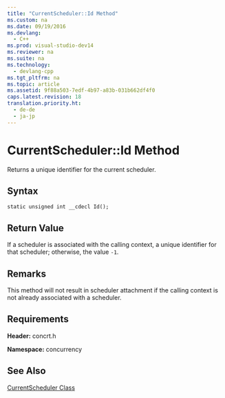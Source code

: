```yaml
---
title: "CurrentScheduler::Id Method"
ms.custom: na
ms.date: 09/19/2016
ms.devlang: 
  - C++
ms.prod: visual-studio-dev14
ms.reviewer: na
ms.suite: na
ms.technology: 
  - devlang-cpp
ms.tgt_pltfrm: na
ms.topic: article
ms.assetid: 9f88a503-7edf-4b97-a83b-031b662df4f0
caps.latest.revision: 18
translation.priority.ht: 
  - de-de
  - ja-jp
---
```

# CurrentScheduler::Id Method
Returns a unique identifier for the current scheduler.  
  
## Syntax  
  
```  
static unsigned int __cdecl Id();  
```  
  
## Return Value  
 If a scheduler is associated with the calling context, a unique identifier for that scheduler; otherwise, the value `-1`.  
  
## Remarks  
 This method will not result in scheduler attachment if the calling context is not already associated with a scheduler.  
  
## Requirements  
 **Header:** concrt.h  
  
 **Namespace:** concurrency  
  
## See Also  
 [CurrentScheduler Class](../vs140/CurrentScheduler-Class.md)